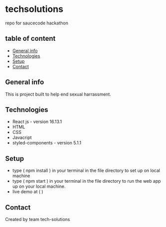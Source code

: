 # techsolutions
repo for saucecode hackathon


## table of content
* [General info](#general-info)
* [Technologies](#technologies)
* [Setup](#setup)
* [Contact](#contact)


## General info

 This is project built to help end sexual harrassment.


## Technologies
  * React js - version 16.13.1
  * HTML
  * CSS
  * Javacript
  * styled-components - version 5.1.1

## Setup

 * type ( npm install ) in your terminal in the file directory to set up on local machine 
 * type ( npm start ) in your terminal in the file directory to run the web app up on your local machine.
 * live demo at ( )

## Contact
Created by team tech-solutions
